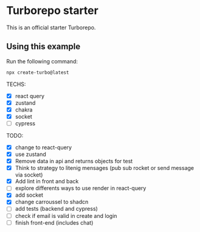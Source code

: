 # Turborepo starter

This is an official starter Turborepo.

## Using this example

Run the following command:

```sh
npx create-turbo@latest
```

TECHS:

- [x] react query
- [x] zustand
- [x] chakra
- [x] socket
- [ ] cypress

TODO: 

- [x] change to react-query
- [x] use zustand
- [x] Remove data in api and returns objects for test
- [x] Think to strategy to litenig mensages (pub sub rocket or send message via socket)
- [x] Add lint in front and back
- [ ] explore differents ways to use render in react-query
- [x] add socket
- [x] change carroussel to shadcn
- [ ] add tests (backend and cypress)
- [ ] check if email is valid in create and login
- [ ] finish front-end (includes chat)
